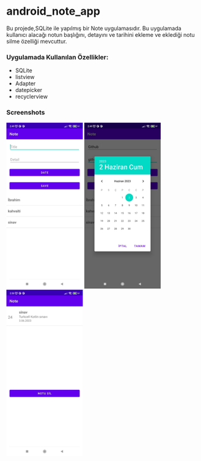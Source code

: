 # android_note_app
<p> 
Bu projede,SQLite ile yapılmış bir Note uygulamasıdır. Bu uygulamada kullanıcı alacağı notun başlığını, detayını ve tarihini ekleme ve eklediği notu silme özelliği mevcuttur.  
              
### Uygulamada Kullanılan Özellikler:
                    

* SQLite
* listview  
* Adapter 
* datepicker
* recyclerview  

</p>

### Screenshots
<p>
<a href="https://github.com/BunyaminKiremit/android_note_app/blob/main/images/1.jpeg" target="_blank">
<img src="https://github.com/BunyaminKiremit/android_note_app/blob/main/images/1.jpeg" width="200" style="max-width:100%;"></a>
<a href="https://github.com/BunyaminKiremit/android_note_app/blob/main/images/2.jpeg" target="_blank">
<img src="https://github.com/BunyaminKiremit/android_note_app/blob/main/images/2.jpeg" width="200" style="max-width:100%;"></a>
<a href="https://github.com/BunyaminKiremit/android_note_app/blob/main/images/3.jpeg" target="_blank">
<img src="https://github.com/BunyaminKiremit/android_note_app/blob/main/images/3.jpeg" width="200" style="max-width:100%;"></a>

</p>
